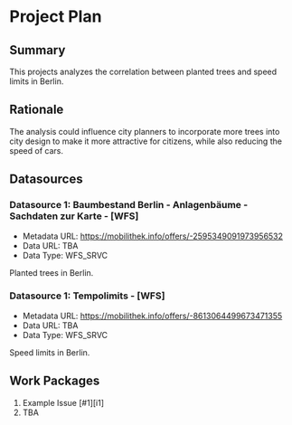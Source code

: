# Project Plan

## Summary

<!-- Describe your data science project in max. 5 sentences. -->

This projects analyzes the correlation between planted trees and speed limits in Berlin.

## Rationale

<!-- Outline the impact of the analysis, e.g. which pains it solves. -->

The analysis could influence city planners to incorporate more trees into city design to make it more attractive for citizens, while also reducing the speed of cars.

## Datasources

<!-- Describe each datasources you plan to use in a section. Use the prefic "DatasourceX" where X is the id of the datasource. -->

### Datasource 1: Baumbestand Berlin - Anlagenbäume - Sachdaten zur Karte - [WFS]

- Metadata URL: https://mobilithek.info/offers/-2595349091973956532
- Data URL: TBA
- Data Type: WFS_SRVC

Planted trees in Berlin.

### Datasource 1: Tempolimits - [WFS]

- Metadata URL: https://mobilithek.info/offers/-8613064499673471355
- Data URL: TBA
- Data Type: WFS_SRVC

Speed limits in Berlin.

## Work Packages

<!-- List of work packages ordered sequentially, each pointing to an issue with more details. -->

1. Example Issue [#1][i1]
2. TBA
